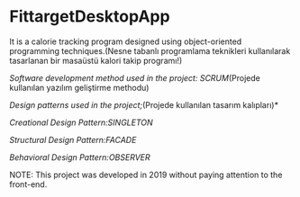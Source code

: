 # FittargetDesktopApp
 It is a calorie tracking program designed using object-oriented programming techniques.(Nesne tabanlı programlama teknikleri kullanılarak tasarlanan bir masaüstü kalori takip programı!)
 
 *Software development method used in the project: SCRUM*(Projede kullanılan yazılım geliştirme methodu)
 
 *Design patterns used in the project;*(Projede kullanılan tasarım kalıpları)*
 
 *Creational Design Pattern:SINGLETON*
 
 *Structural Design Pattern:FACADE*
 
 *Behavioral Design Pattern:OBSERVER*
 
 NOTE: This project was developed in 2019 without paying attention to the front-end.
